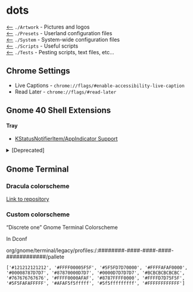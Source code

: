 # dots

[<--](/Artwork) `./Artwork` - Pictures and logos  
[<--](/Presets) `./Presets` - Userland configuration files  
[<--](/System) `./System` - System-wide configuration files  
[<--](/Scripts) `./Scripts` - Useful scripts  
[<--](/Tests) `./Tests` -  Pesting scripts, text files, etc...  


## Chrome Settings
* Live Captions - `chrome://flags/#enable-accessibility-live-caption`  
* Read Later - `chrome://flags/#read-later`  

## Gnome 40 Shell Extensions

#### Tray
* [KStatusNotifierItem/AppIndicator Support](https://extensions.gnome.org/extension/615/appindicator-support/) 


<details>
  <summary>[Deprecated]</summary>

## For Gnome 38

* [Miniview](https://extensions.gnome.org/extension/1459/miniview/)  
* [Pomodoro](https://extensions.gnome.org/extension/53/pomodoro/)  
* [Caffeine](https://extensions.gnome.org/extension/517/caffeine/)  

### Interface
* [Quick Close in Overview](https://extensions.gnome.org/extension/352/middle-click-to-close-in-overview/)  
* [gTile](https://extensions.gnome.org/extension/28/gtile/)  
* [Suspend Button](https://extensions.gnome.org/extension/826/suspend-button/)  

#### Tray
* [Tray Icons](https://extensions.gnome.org/extension/1503/tray-icons/)  
* [~~KStatusNotifierItem/AppIndicator Support~~](https://extensions.gnome.org/extension/615/appindicator-support/)  
  
</details>

## Gnome Terminal

### Dracula colorscheme
[Link to  repository](https://github.com/dracula/gnome-terminal)

### Custom colorscheme

“Discrete one” Gnome Terminal Colorscheme

In Dconf

org/gnome/terminal/legacy/profiles:/:########-####-####-####-############/pallete

```
['#121212121212', '#FFFF00005F5F', '#5F5FD7D70000', '#FFFFAFAF0000', '#00008787D7D7', '#87870000D7D7', '#0000D7D7D7D7', '#BCBCBCBCBCBC', '#767676767676', '#FFFF0000AFAF', '#8787FFFF0000', '#FFFFD7D75F5F', '#5F5FAFAFFFFF', '#AFAF5f5fffff', '#5f5fffffffff', '#FFFFFFFFFFFF']
```
